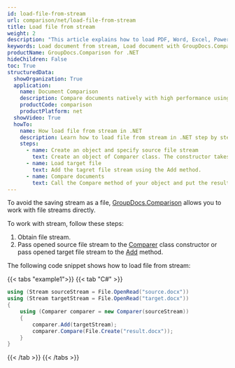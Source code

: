 ```yaml
---
id: load-file-from-stream
url: comparison/net/load-file-from-stream
title: Load file from stream
weight: 2
description: "This article explains how to load PDF, Word, Excel, PowerPoint documents from stream when using GroupDocs.Comparison for .NET."
keywords: Load document from stream, Load document with GroupDocs.Comparison
productName: GroupDocs.Comparison for .NET
hideChildren: False
toc: True
structuredData:
  showOrganization: True
  application:
    name: Document Comparison
    description: Compare documents natively with high performance using C# language and GroupDocs.Comparison for .NET
    productCode: comparison
    productPlatform: net
  showVideo: True
  howTo:
    name: How load file from stream in .NET
    description: Learn how to load file from stream in .NET step by step
    steps:
      - name: Create an object and specify source file stream
        text: Create an object of Comparer class. The constructor takes the source file stream. You may specify absolute or relative file path as per your requirements.
      - name: Load target file
        text: Add the tagret file stream using the Add method.
      - name: Compare documents
        text: Call the Compare method of your object and put the resulting file stream.
---
```


To avoid the saving stream as a file, [GroupDocs.Comparison](https://products.groupdocs.com/comparison/net) allows you to work with file streams directly.

To work with stream, follow these steps:

1.  Obtain file stream.
2.  Pass opened source file stream to the [Comparer](https://reference.groupdocs.com/net/comparison/groupdocs.comparison/comparer) class constructor or pass opened target file stream to the [Add](https://reference.groupdocs.com/net/comparison/groupdocs.comparison/comparer/methods/add/index) method.

The following code snippet shows how to load file from stream:

{{< tabs "example1">}}
{{< tab "C#" >}}
```csharp
using (Stream sourceStream = File.OpenRead("source.docx"))
using (Stream targetStream = File.OpenRead("target.docx"))
{
    using (Comparer comparer = new Comparer(sourceStream))
    {
        comparer.Add(targetStream);
        comparer.Compare(File.Create("result.docx"));
    }
}
```
{{< /tab >}}
{{< /tabs >}}

